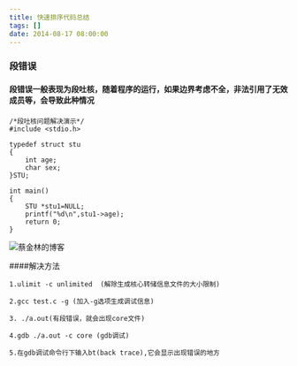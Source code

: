 ```yaml
---
title: 快速排序代码总结
tags: []
date: 2014-08-17 08:00:00
---
```


### 段错误

#### 段错误一般表现为段吐核，随着程序的运行，如果边界考虑不全，非法引用了无效成员等，会导致此种情况

	
	/*段吐核问题解决演示*/
	#include <stdio.h>

	typedef struct stu
	{
	    int age;
	    char sex;
	}STU;

	int main()
	{
	    STU *stu1=NULL;
	    printf("%d\n",stu1->age);
	    return 0;
	}

![蔡金林的博客](/assets/images/error.png)

####解决方法

	1.ulimit -c unlimited  (解除生成核心转储信息文件的大小限制)

	2.gcc test.c -g (加入-g选项生成调试信息)

	3. ./a.out(有段错误，就会出现core文件)

	4.gdb ./a.out -c core (gdb调试)

	5.在gdb调试命令行下输入bt(back trace),它会显示出现错误的地方
